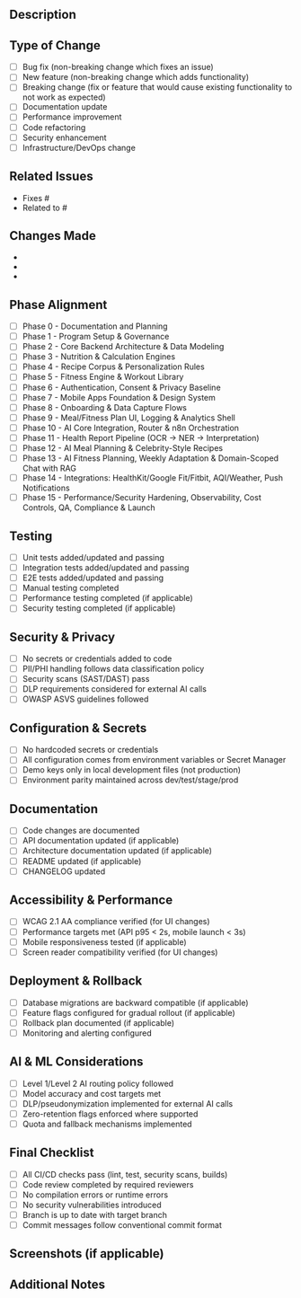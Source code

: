 ## Description

<!-- Provide a brief description of the changes in this PR -->

## Type of Change

<!-- Mark the relevant option with an "x" -->

- [ ] Bug fix (non-breaking change which fixes an issue)
- [ ] New feature (non-breaking change which adds functionality)
- [ ] Breaking change (fix or feature that would cause existing functionality to
      not work as expected)
- [ ] Documentation update
- [ ] Performance improvement
- [ ] Code refactoring
- [ ] Security enhancement
- [ ] Infrastructure/DevOps change

## Related Issues

<!-- Link to related issues, use "Fixes #issue_number" or "Closes #issue_number" -->

- Fixes #
- Related to #

## Changes Made

<!-- List the specific changes made in this PR -->

-
-
-

## Phase Alignment

<!-- Specify which phase this PR belongs to -->

- [ ] Phase 0 - Documentation and Planning
- [ ] Phase 1 - Program Setup & Governance
- [ ] Phase 2 - Core Backend Architecture & Data Modeling
- [ ] Phase 3 - Nutrition & Calculation Engines
- [ ] Phase 4 - Recipe Corpus & Personalization Rules
- [ ] Phase 5 - Fitness Engine & Workout Library
- [ ] Phase 6 - Authentication, Consent & Privacy Baseline
- [ ] Phase 7 - Mobile Apps Foundation & Design System
- [ ] Phase 8 - Onboarding & Data Capture Flows
- [ ] Phase 9 - Meal/Fitness Plan UI, Logging & Analytics Shell
- [ ] Phase 10 - AI Core Integration, Router & n8n Orchestration
- [ ] Phase 11 - Health Report Pipeline (OCR → NER → Interpretation)
- [ ] Phase 12 - AI Meal Planning & Celebrity-Style Recipes
- [ ] Phase 13 - AI Fitness Planning, Weekly Adaptation & Domain-Scoped Chat
      with RAG
- [ ] Phase 14 - Integrations: HealthKit/Google Fit/Fitbit, AQI/Weather, Push
      Notifications
- [ ] Phase 15 - Performance/Security Hardening, Observability, Cost Controls,
      QA, Compliance & Launch

## Testing

<!-- Describe the testing that has been done -->

- [ ] Unit tests added/updated and passing
- [ ] Integration tests added/updated and passing
- [ ] E2E tests added/updated and passing
- [ ] Manual testing completed
- [ ] Performance testing completed (if applicable)
- [ ] Security testing completed (if applicable)

## Security & Privacy

<!-- Confirm security and privacy requirements are met -->

- [ ] No secrets or credentials added to code
- [ ] PII/PHI handling follows data classification policy
- [ ] Security scans (SAST/DAST) pass
- [ ] DLP requirements considered for external AI calls
- [ ] OWASP ASVS guidelines followed

## Configuration & Secrets

<!-- Confirm configuration and secrets policy compliance -->

- [ ] No hardcoded secrets or credentials
- [ ] All configuration comes from environment variables or Secret Manager
- [ ] Demo keys only in local development files (not production)
- [ ] Environment parity maintained across dev/test/stage/prod

## Documentation

<!-- Confirm documentation requirements are met -->

- [ ] Code changes are documented
- [ ] API documentation updated (if applicable)
- [ ] Architecture documentation updated (if applicable)
- [ ] README updated (if applicable)
- [ ] CHANGELOG updated

## Accessibility & Performance

<!-- Confirm accessibility and performance requirements -->

- [ ] WCAG 2.1 AA compliance verified (for UI changes)
- [ ] Performance targets met (API p95 < 2s, mobile launch < 3s)
- [ ] Mobile responsiveness tested (if applicable)
- [ ] Screen reader compatibility verified (for UI changes)

## Deployment & Rollback

<!-- Confirm deployment considerations -->

- [ ] Database migrations are backward compatible (if applicable)
- [ ] Feature flags configured for gradual rollout (if applicable)
- [ ] Rollback plan documented (if applicable)
- [ ] Monitoring and alerting configured

## AI & ML Considerations

<!-- For AI/ML related changes -->

- [ ] Level 1/Level 2 AI routing policy followed
- [ ] Model accuracy and cost targets met
- [ ] DLP/pseudonymization implemented for external AI calls
- [ ] Zero-retention flags enforced where supported
- [ ] Quota and fallback mechanisms implemented

## Final Checklist

- [ ] All CI/CD checks pass (lint, test, security scans, builds)
- [ ] Code review completed by required reviewers
- [ ] No compilation errors or runtime errors
- [ ] No security vulnerabilities introduced
- [ ] Branch is up to date with target branch
- [ ] Commit messages follow conventional commit format

## Screenshots (if applicable)

<!-- Add screenshots for UI changes -->

## Additional Notes

<!-- Add any additional notes or context for reviewers -->
